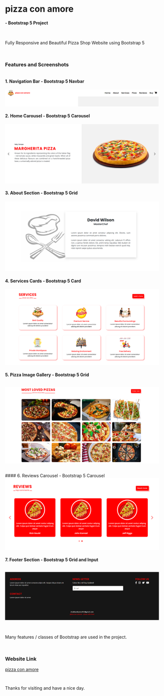 # pizza con amore
####      - Bootstrap 5 Project
<pre>

</pre>
Fully Responsive and Beautiful Pizza Shop Website using Bootstrap 5
<pre>

</pre>
### Features and Screenshots
<pre>
</pre>
#### 1. Navigation Bar - Bootstrap 5 Navbar 
<img src="./website screenshots/header2.png" alt="navbar">

#### 2. Home Carousel - Bootstrap 5 Carousel 
<img src="./website screenshots/home2.png" alt="home">

#### 3. About Section - Bootstrap 5 Grid 
<img src="./website screenshots/about2.png" alt="about">

#### 4. Services Cards - Bootstrap 5 Card 
<img src="./website screenshots/services2.png" alt="services">

#### 5. Pizza Image Gallery - Bootstrap 5 Grid
<pre>
</pre>
<img src="./website screenshots/pizza2.png" alt="pizza">
<pre>
</pre>
#### 6. Reviews Carousel - Bootstrap 5 Carousel 
<img src="./website screenshots/reviews2.png" alt="reviews">

#### 7. Footer Section - Bootstrap 5 Grid and Input 
<pre>
</pre>
<img src="./website screenshots/footer2.png" alt="footer">
<pre>

</pre>
Many features / classes of Bootstrap are used in the project.
<pre>


</pre>

### Website Link 
   <a href="https://x-walker-x.github.io/pizza-con-amore/">pizza con amore</a>
<pre>

</pre>
 
Thanks for visiting and have a nice day.
